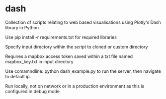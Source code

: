 # dash
Collection of scripts relating to web based visualisations using Plotly's Dash library in Python

Use pip install  -r requirements.txt for required libraries

Specify input directory within the script to cloned or custom directory

Requires a mapbox access token saved within a txt file named mapbox_key.txt in input directory

Use comamndline: python dash_example.py to run the server, then navigate to default ip.

Run locally, not on network or in a production environment as this is configured in debug mode


